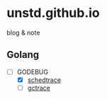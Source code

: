 # unstd.github.io
blog &amp; note

## Golang
- [ ] GODEBUG
  - [x] [schedtrace](https://github.com/unstd/unstd.github.io/issues/14#issuecomment-447613295)
  - [ ] [gctrace](https://github.com/unstd/unstd.github.io/issues/14#issuecomment-447614265)
